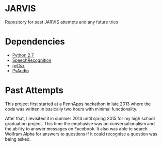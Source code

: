 
# JARVIS
Repository for past JARVIS attempts and any future tries
# Dependencies
- [Python 2.7](https://www.python.org/download/releases/2.7/)
- [SpeechRecognition](https://pypi.python.org/pypi/SpeechRecognition/)
- [pyttsx](https://pypi.python.org/pypi/pyttsx/)
- [PyAudio](https://pypi.python.org/pypi/PyAudio/0.2.11/)
# Past Attempts
This project first started at a PennApps hackathon in late 2013 where the code was written in basically two hours with minimal functionality.

After that, I revisited it in summer 2014 until spring 2015 for my high school graduation project. This time the emphasise was on conversationalism and the ability to answer messages on Facebook. It also was able to search Wolfram Alpha for answers to questions if it could recognise a question was being asked.
